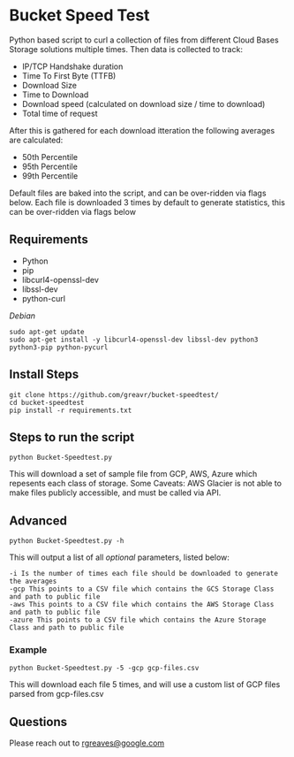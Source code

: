 # Bucket Speed Test

Python based script to curl a collection of files from different Cloud Bases Storage solutions multiple times. Then data is collected to track:
* IP/TCP Handshake duration
* Time To First Byte (TTFB)
* Download Size
* Time to Download
* Download speed (calculated on download size / time to download)
* Total time of request

After this is gathered for each download itteration the following averages are calculated:
* 50th Percentile
* 95th Percentile
* 99th Percentile

Default files are baked into the script, and can be over-ridden via flags below.
Each file is downloaded 3 times by default to generate statistics, this can be over-ridden via flags below

## Requirements
* Python
* pip
* libcurl4-openssl-dev
* libssl-dev
* python-curl

*Debian*
```
sudo apt-get update
sudo apt-get install -y libcurl4-openssl-dev libssl-dev python3 python3-pip python-pycurl
```

## Install Steps
```
git clone https://github.com/greavr/bucket-speedtest/
cd bucket-speedtest
pip install -r requirements.txt
```

## Steps to run the script
```
python Bucket-Speedtest.py
```
This will download a set of sample file from GCP, AWS, Azure which repesents each class of storage. Some Caveats:
AWS Glacier is not able to make files publicly accessible, and must be called via API.

## Advanced
```
python Bucket-Speedtest.py -h
```
This will output a list of all *optional* parameters, listed below:
```
-i Is the number of times each file should be downloaded to generate the averages
-gcp This points to a CSV file which contains the GCS Storage Class and path to public file
-aws This points to a CSV file which contains the AWS Storage Class and path to public file
-azure This points to a CSV file which contains the Azure Storage Class and path to public file
```

### Example
```
python Bucket-Speedtest.py -5 -gcp gcp-files.csv
```
This will download each file 5 times, and will use a custom list of GCP files parsed from gcp-files.csv

## Questions
Please reach out to rgreaves@google.com
